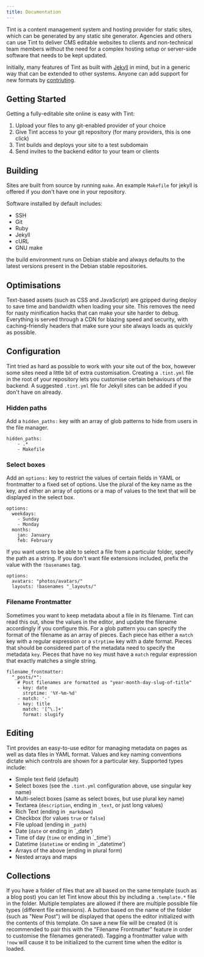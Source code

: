 ```yaml
---
title: Documentation
---
```


Tint is a content management system and hosting provider for static sites, which can be generated by any static site generator.  Agencies and others can use Tint to deliver CMS editable websites to clients and non-technical team members without the need for a complex hosting setup or server-side software that needs to be kept updated.

Initially, many features of Tint as built with [Jekyll](https://jekyllrb.com/) in mind, but in a generic way that can be extended to other systems.  Anyone can add support for new formats by [contriuting](https://github.com/usetint/tint).

## Getting Started

Getting a fully-editable site online is easy with Tint:

1. Upload your files to any git-enabled provider of your choice
2. Give Tint access to your git repository (for many providers, this is one click)
3. Tint builds and deploys your site to a test subdomain
4. Send invites to the backend editor to your team or clients

## Building

Sites are built from source by running `make`.  An example `Makefile` for jekyll is offered if you don't have one in your repository.

Software installed by default includes:

* SSH
* Git
* Ruby
* Jekyll
* cURL
* GNU make

the build environment runs on Debian stable and always defaults to the latest versions present in the Debian stable repositories.

## Optimisations

Text-based assets (such as CSS and JavaScript) are gzipped during deploy to save time and bandwidth when loading your site.  This removes the need for nasty minification hacks that can make your site harder to debug.  Everything is served through a CDN for blazing speed and security, with caching-friendly headers that make sure your site always loads as quickly as possible.

## Configuration

Tint tried as hard as possible to work with your site out of the box, however some sites need a little bit of extra customisation.  Creating a `.tint.yml` file in the root of your repository lets you customise certain behaviours of the backend.  A suggested `.tint.yml` file for Jekyll sites can be added if you don't have on already.

### Hidden paths

Add a `hidden_paths:` key with an array of glob patterns to hide from users in the file manager.

    hidden_paths:
        - .*
        - Makefile

### Select boxes

Add an `options:` key to restrict the values of certain fields in YAML or frontmatter to a fixed set of options.  Use the plural of the key name as the key, and either an array of options or a map of values to the text that will be displayed in the select box.

    options:
      weekdays:
        - Sunday
        - Monday
      months:
        jan: January
        feb: February

If you want users to be able to select a file from a particular folder, specify the path as a string.  If you don't want file extensions included, prefix the value with the `!basenames` tag.

    options:
      avatars: "photos/avatars/"
      layouts: !basenames "_layouts/"

### Filename Frontmatter

Sometimes you want to keep metadata about a file in its filename.  Tint can read this out, show the values in the editor, and update the filename accordingly if you configure this.  For a glob pattern you can specify the format of the filename as an array of pieces.  Each piece has either a `match` key with a regular expression or a `strptime` key with a date format.  Pieces that should be considered part of the metadata need to specify the metadata `key`.  Pieces that have no `key` must have a `match` regular expression that exactly matches a single string.

    filename_frontmatter:
      "_posts/*":
        # Post filenames are formatted as "year-month-day-slug-of-title"
        - key: date
          strptime: '%Y-%m-%d'
        - match: '-'
        - key: title
          match: '[^\.]+'
          format: slugify

## Editing

Tint provides an easy-to-use editor for managing metadata on pages as well as data files in YAML format.  Values and key naming conventions dictate which controls are shown for a particular key.  Supported types include:

* Simple text field (default)
* Select boxes (see the `.tint.yml` configuration above, use singular key name)
* Multi-select boxes (same as select boxes, but use plural key name)
* Textarea (`description`, ending in `_text`, or just long values)
* Rich Text (ending in `_markdown`)
* Checkbox (for values `true` or `false`)
* File upload (ending in `_path`)
* Date (`date` or ending in `_date')
* Time of day (`time` or ending in `_time')
* Datetime (`datetime` or ending in `_datetime')
* Arrays of the above (ending in plural form)
* Nested arrays and maps

## Collections

If you have a folder of files that are all based on the same template (such as a blog post) you can let Tint know about this by including a `.template.*` file in the folder.  Multiple templates are allowed if there are multiple possible file types (different file extensions).  A button based on the name of the folder (such as "New Post") will be displayed that opens the editor initialized with the contents of this template.  On save a new file will be created (it is recommended to pair this with the "Filename Frontmatter" feature in order to customise the filenames generated).  Tagging a frontmatter value with `!now` will cause it to be initialized to the current time when the editor is loaded.
